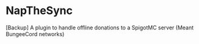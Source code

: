 # NapTheSync
[Backup] A plugin to handle offline donations to a SpigotMC server (Meant BungeeCord networks)
